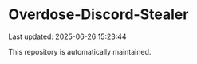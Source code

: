 # Overdose-Discord-Stealer

Last updated: 2025-06-26 15:23:44

This repository is automatically maintained.
